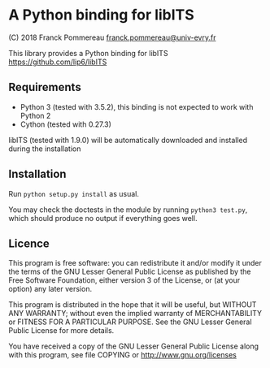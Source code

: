 A Python binding for libITS
===========================

(C) 2018 Franck Pommereau <franck.pommereau@univ-evry.fr>

This library provides a Python binding for libITS https://github.com/lip6/libITS

## Requirements

 - Python 3 (tested with 3.5.2), this binding is not expected to work
   with Python 2
 - Cython (tested with 0.27.3)

libITS (tested with 1.9.0) will be automatically downloaded and installed
during the installation

## Installation

Run `python setup.py install` as usual.

You may check the doctests in the module by running `python3 test.py`,
which should produce no output if everything goes well.

## Licence

This program is free software: you can redistribute it and/or modify
it under the terms of the GNU Lesser General Public License as
published by the Free Software Foundation, either version 3 of the
License, or (at your option) any later version.

This program is distributed in the hope that it will be useful, but
WITHOUT ANY WARRANTY; without even the implied warranty of
MERCHANTABILITY or FITNESS FOR A PARTICULAR PURPOSE. See the GNU
Lesser General Public License for more details.

You have received a copy of the GNU Lesser General Public License
along with this program, see file COPYING or
http://www.gnu.org/licenses
